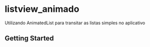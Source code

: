 # listview_animado

Utilizando AnimatedList para transitar as listas simples no aplicativo

## Getting Started

